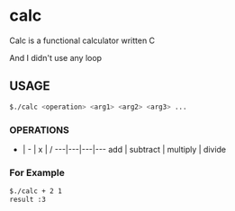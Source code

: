 # calc

Calc is a functional calculator written C

And I didn't use any loop

## USAGE

```BASH
$./calc <operation> <arg1> <arg2> <arg3> ...
```

### OPERATIONS

+ | - | x | / 
---|---|---|---
add | subtract | multiply | divide

### For Example
```BASH
$./calc + 2 1
result :3
```
